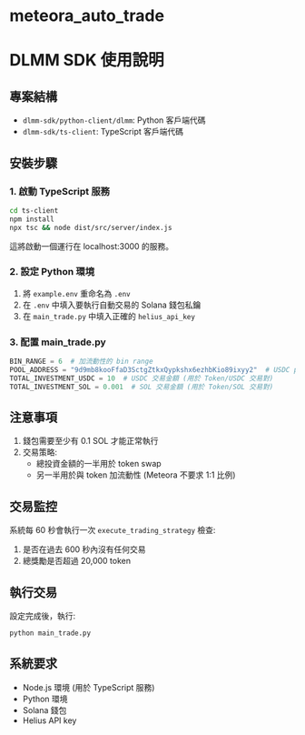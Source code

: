 # meteora_auto_trade

# DLMM SDK 使用說明

## 專案結構
- `dlmm-sdk/python-client/dlmm`: Python 客戶端代碼
- `dlmm-sdk/ts-client`: TypeScript 客戶端代碼

## 安裝步驟

### 1. 啟動 TypeScript 服務
```bash
cd ts-client
npm install
npx tsc && node dist/src/server/index.js
```
這將啟動一個運行在 localhost:3000 的服務。

### 2. 設定 Python 環境
1. 將 `example.env` 重命名為 `.env`
2. 在 `.env` 中填入要執行自動交易的 Solana 錢包私鑰
3. 在 `main_trade.py` 中填入正確的 `helius_api_key`

### 3. 配置 main_trade.py
```python
BIN_RANGE = 6  # 加流動性的 bin range
POOL_ADDRESS = "9d9mb8kooFfaD3SctgZtkxQypkshx6ezhbKio89ixyy2"  # USDC pool
TOTAL_INVESTMENT_USDC = 10  # USDC 交易金額 (用於 Token/USDC 交易對)
TOTAL_INVESTMENT_SOL = 0.001  # SOL 交易金額 (用於 Token/SOL 交易對)
```

## 注意事項
1. 錢包需要至少有 0.1 SOL 才能正常執行
2. 交易策略:
   - 總投資金額的一半用於 token swap
   - 另一半用於與 token 加流動性 (Meteora 不要求 1:1 比例)

## 交易監控
系統每 60 秒會執行一次 `execute_trading_strategy` 檢查:
1. 是否在過去 600 秒內沒有任何交易
2. 總獎勵是否超過 20,000 token

## 執行交易
設定完成後，執行:
```bash
python main_trade.py
```

## 系統要求
- Node.js 環境 (用於 TypeScript 服務)
- Python 環境
- Solana 錢包
- Helius API key
